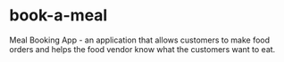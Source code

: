 # book-a-meal
Meal Booking App - an application that allows customers to make food orders and helps the food vendor know what the customers want to eat.
